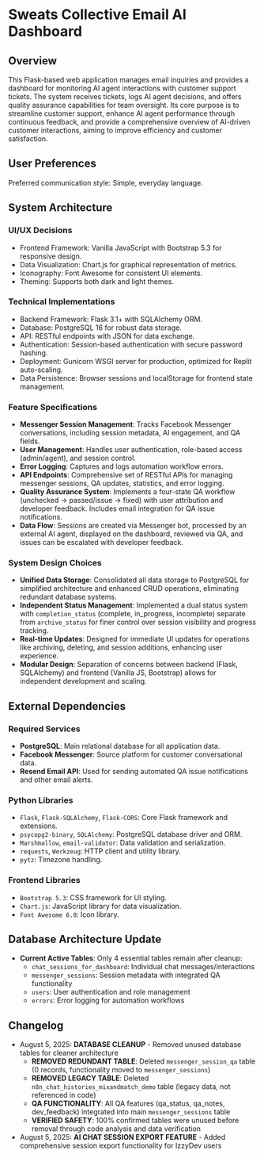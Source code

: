 # Sweats Collective Email AI Dashboard

## Overview
This Flask-based web application manages email inquiries and provides a dashboard for monitoring AI agent interactions with customer support tickets. The system receives tickets, logs AI agent decisions, and offers quality assurance capabilities for team oversight. Its core purpose is to streamline customer support, enhance AI agent performance through continuous feedback, and provide a comprehensive overview of AI-driven customer interactions, aiming to improve efficiency and customer satisfaction.

## User Preferences
Preferred communication style: Simple, everyday language.

## System Architecture

### UI/UX Decisions
- Frontend Framework: Vanilla JavaScript with Bootstrap 5.3 for responsive design.
- Data Visualization: Chart.js for graphical representation of metrics.
- Iconography: Font Awesome for consistent UI elements.
- Theming: Supports both dark and light themes.

### Technical Implementations
- Backend Framework: Flask 3.1+ with SQLAlchemy ORM.
- Database: PostgreSQL 16 for robust data storage.
- API: RESTful endpoints with JSON for data exchange.
- Authentication: Session-based authentication with secure password hashing.
- Deployment: Gunicorn WSGI server for production, optimized for Replit auto-scaling.
- Data Persistence: Browser sessions and localStorage for frontend state management.

### Feature Specifications
- **Messenger Session Management**: Tracks Facebook Messenger conversations, including session metadata, AI engagement, and QA fields.
- **User Management**: Handles user authentication, role-based access (admin/agent), and session control.
- **Error Logging**: Captures and logs automation workflow errors.
- **API Endpoints**: Comprehensive set of RESTful APIs for managing messenger sessions, QA updates, statistics, and error logging.
- **Quality Assurance System**: Implements a four-state QA workflow (unchecked → passed/issue → fixed) with user attribution and developer feedback. Includes email integration for QA issue notifications.
- **Data Flow**: Sessions are created via Messenger bot, processed by an external AI agent, displayed on the dashboard, reviewed via QA, and issues can be escalated with developer feedback.

### System Design Choices
- **Unified Data Storage**: Consolidated all data storage to PostgreSQL for simplified architecture and enhanced CRUD operations, eliminating redundant database systems.
- **Independent Status Management**: Implemented a dual status system with `completion_status` (complete, in_progress, incomplete) separate from `archive_status` for finer control over session visibility and progress tracking.
- **Real-time Updates**: Designed for immediate UI updates for operations like archiving, deleting, and session additions, enhancing user experience.
- **Modular Design**: Separation of concerns between backend (Flask, SQLAlchemy) and frontend (Vanilla JS, Bootstrap) allows for independent development and scaling.

## External Dependencies

### Required Services
- **PostgreSQL**: Main relational database for all application data.
- **Facebook Messenger**: Source platform for customer conversational data.
- **Resend Email API**: Used for sending automated QA issue notifications and other email alerts.

### Python Libraries
- `Flask`, `Flask-SQLAlchemy`, `Flask-CORS`: Core Flask framework and extensions.
- `psycopg2-binary`, `SQLAlchemy`: PostgreSQL database driver and ORM.
- `Marshmallow`, `email-validator`: Data validation and serialization.
- `requests`, `Werkzeug`: HTTP client and utility library.
- `pytz`: Timezone handling.

### Frontend Libraries
- `Bootstrap 5.3`: CSS framework for UI styling.
- `Chart.js`: JavaScript library for data visualization.
- `Font Awesome 6.0`: Icon library.

## Database Architecture Update
- **Current Active Tables**: Only 4 essential tables remain after cleanup:
  - `chat_sessions_for_dashboard`: Individual chat messages/interactions 
  - `messenger_sessions`: Session metadata with integrated QA functionality
  - `users`: User authentication and role management
  - `errors`: Error logging for automation workflows

## Changelog
- August 5, 2025: **DATABASE CLEANUP** - Removed unused database tables for cleaner architecture
  - **REMOVED REDUNDANT TABLE**: Deleted `messenger_session_qa` table (0 records, functionality moved to `messenger_sessions`)
  - **REMOVED LEGACY TABLE**: Deleted `n8n_chat_histories_mixandmatch_demo` table (legacy data, not referenced in code)
  - **QA FUNCTIONALITY**: All QA features (qa_status, qa_notes, dev_feedback) integrated into main `messenger_sessions` table
  - **VERIFIED SAFETY**: 100% confirmed tables were unused before removal through code analysis and data verification
- August 5, 2025: **AI CHAT SESSION EXPORT FEATURE** - Added comprehensive session export functionality for IzzyDev users